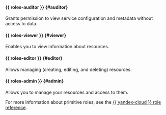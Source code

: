 #### {{ roles-auditor }} {#auditor}

Grants permission to view service configuration and metadata without access to data.

#### {{ roles-viewer }} {#viewer}

Enables you to view information about resources.

#### {{ roles-editor }} {#editor}

Allows managing (creating, editing, and deleting) resources.

#### {{ roles-admin }} {#admin}

Allows you to manage your resources and access to them.

For more information about primitive roles, see the [{{ yandex-cloud }} role reference](../iam/roles-reference.md#primitive-roles).
